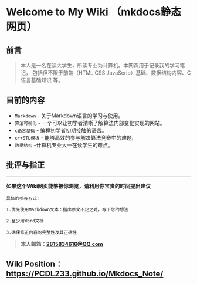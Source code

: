 # Welcome to My Wiki （mkdocs静态网页）

## 前言
>本人是一名在读大学生，所读专业为计算机。本网页用于记录我的学习笔记，
> 包括但不限于前端（HTML CSS JavaScrip）基础、数据结构内容、C语言基础知识
>等。
## 目前的内容

* `Markdown` - 关于Markdown语言的学习与使用。
* `算法可视化` - 一个可以让初学者清晰了解算法内部变化实现的网站。
* `c语言基础`   - 编程初学者初期接触的语言。
* `c++STL模板` - 能够高效的参与解决算法竞赛中的难题.
* `数据结构`   -计算机专业大一在读学生的难点。

## 批评与指正

** **
**如果这个Wiki网页能够被你浏览，请利用你宝贵的时间提出建议**

    具体的参与方式：

    1.优先使用Markdown文本：指出原文不足之处，写下您的想法

    2.至少用Word文档

    3.确保修正内容的完整性及其正确性
>**本人邮箱：2815834616@QQ.com**
       
       
## Wiki Position：https://PCDL233.github.io/Mkdocs_Note/
